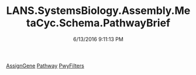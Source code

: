 ﻿---
title: LANS.SystemsBiology.Assembly.MetaCyc.Schema.PathwayBrief
date: 6/13/2016 9:11:13 PM
---

[AssignGene](T-LANS.SystemsBiology.Assembly.MetaCyc.Schema.PathwayBrief.AssignGene.html)
[Pathway](T-LANS.SystemsBiology.Assembly.MetaCyc.Schema.PathwayBrief.Pathway.html)
[PwyFilters](T-LANS.SystemsBiology.Assembly.MetaCyc.Schema.PathwayBrief.PwyFilters.html)
